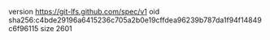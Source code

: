 version https://git-lfs.github.com/spec/v1
oid sha256:c4bde29196a6415236c705a2b0e19cffdea96239b787da1f94f14849c6f96115
size 2601
